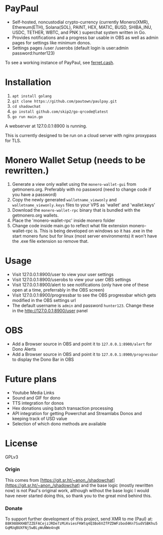 # PayPaul

- Self-hosted, noncustodial crypto-currency (currently Monero(XMR), Ethereum(ETH), Solana(SOL), PAINT, HEX, MATIC, BUSD, SHIBA_INU, USDC, TETHER, WBTC, and PNK ) superchat system written in Go.
- Provides notifications and a progress bar usable in OBS as well as admin pages for settings like minimum donos.
- Settings pages /user /userobs (default login is user:admin password:hunter123)

To see a working instance of PayPaul, see [ferret.cash](https://ferret.cash).

# Installation

1. ```apt install golang```
2. ```git clone https://github.com/pautown/paulpay.git```
3. ```cd shadowchat```
4. ```go install github.com/skip2/go-qrcode@latest```
5. ```go run main.go```

A webserver at 127.0.0.1:8900 is running.

This is currently designed to be run on a cloud server with nginx proxypass for TLS.

# Monero Wallet Setup (needs to be rewritten.)

1. Generate a view only wallet using the `monero-wallet-gui` from getmonero.org. Preferably with no password (need to change code if you have a password)
2. Copy the newly generated `walletname_viewonly` and `walletname_viewonly.keys` files to your VPS as 'wallet' and 'wallet.keys'
3. Download the `monero-wallet-rpc` binary that is bundled with the getmonero.org wallets.
4. Place the 'monero-wallet-rpc' inside monero folder
5. Change code inside main.go to reflect what file extension monero-wallet-rpc is. This is being developed on windows so it has .exe in the start monero func but for linux (most server environments) it won't have the .exe file extension so remove that.

# Usage
- Visit 127.0.0.1:8900/user to view your user settings
- Visit 127.0.0.1:8900/userobs to view your user OBS settings
- Visit 127.0.0.1:8900/alert to see notifications (only have one of these open at a time, preferrably in the OBS screen)
- Visit 127.0.0.1:8900/progressbar to see the OBS progressbar which gets modified in the OBS settings url
- The default username is `admin` and password `hunter123`. Change these in the http://127.0.0.1:8900/user panel

# OBS
- Add a Browser source in OBS and point it to `127.0.0.1:8900/alert` for Dono Alerts
- Add a Browser source in OBS and point it to `127.0.0.1:8900/progressbar` to display the Dono Bar in OBS

# Future plans
- Youtube Media Links
- Sound and GIF for dono
- TTS integration for donos
- Hex donations using batch transaction processing
- API integration for getting Powerchat and Streamlabs Donos and keeping track of USD value
- Selection of which dono methods are available



# License
GPLv3

### Origin
This comes from [https://git.sr.ht/~anon_/shadowchat](https://git.sr.ht/~anon_/shadowchat) and the base logic (mostly rewritten now) is not Paul's original
work, although without the base logic I would have never started doing this, so thank you to the great mind behind this.

### Donate

To support further development of this project, send XMR to me (Paul) at:
`88K988HXHBTZZEFACejzJRDe7zMiKviesFKWtq4Q3Bo6VZfPZDWFzbod4Kn7SudVSBKhu5GqMUqBUXFNj5wBLyWuNWe4nqN`
